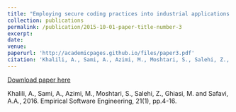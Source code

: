```yaml
---
title: "Employing secure coding practices into industrial applications: a case study."
collection: publications
permalink: /publication/2015-10-01-paper-title-number-3
excerpt: 
date: 
venue: 
paperurl: 'http://academicpages.github.io/files/paper3.pdf'
citation: 'Khalili, A., Sami, A., Azimi, M., Moshtari, S., Salehi, Z., Ghiasi, M. and Safavi, A.A., 2016. Empirical Software Engineering, 21(1), pp.4-16.'
---
```


[Download paper here](https://doi.org/10.1007/s10664-014-9341-9)

Khalili, A., Sami, A., Azimi, M., Moshtari, S., Salehi, Z., Ghiasi, M. and Safavi, A.A., 2016. Empirical Software Engineering, 21(1), pp.4-16.
